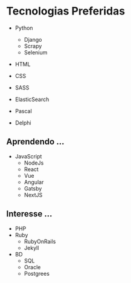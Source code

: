 # Tecnologias Preferidas

- Python
    - Django
    - Scrapy
    - Selenium

- HTML
- CSS
- SASS

- ElasticSearch

- Pascal
- Delphi

## Aprendendo ...

- JavaScript
    - NodeJs
    - React
    - Vue
    - Angular
    - Gatsby
    - NextJS

## Interesse ...

- PHP
- Ruby
    - RubyOnRails
    - Jekyll
- BD
    - SQL
    - Oracle
    - Postgrees